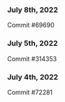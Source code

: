 ### July 8th, 2022

Commit #69690

### July 5th, 2022

Commit #314353


### July 4th, 2022

Commit #72281
